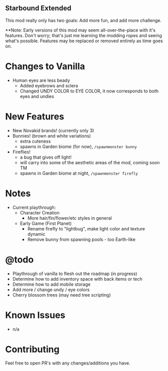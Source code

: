 ## Starbound Extended

This mod really only has two goals: Add more fun, and add more challenge.

**Note: Early versions of this mod may seem all-over-the-place with it's features. Don't worry; that's just me learning the modding ropes and seeing what's possible. Features may be replaced or removed entirely as time goes on.

Changes to Vanilla
==================
- Human eyes are less beady
  - Added eyebrows and sclera
  - Changed UNDY COLOR to EYE COLOR, it now corresponds to both eyes and undies

New Features
============
- New Novakid brands! (currently only 3)
- Bunnies! (brown and white variations)
  - extra cuteness
  - spawns in Garden biome (for now), `/spawnmonster bunny`
- Fireflies!
  - a bug that gives off light!
  - will carry into some of the aesthetic areas of the mod, coming soon TM
  - spawns in Garden biome at night, `/spawnmonster firefly`

Notes
=====
- Current playthrough:
  - Character Creation
    - More hair/fin/flower/etc styles in general
  - Early Game (First Planet)
    - Rename firefly to "lightbug", make light color and texture dynamic
    - Remove bunny from spawning pools - too Earth-like

@todo
======
- Playthrough of vanilla to flesh out the roadmap (in progress)
- Determine how to add inventory space with back items or tech
- Determine how to add mobile storage
- Add more / change  undy / eye colors
- Cherry blossom trees (may need tree scripting)

Known Issues
============
- n/a

Contributing
============
Feel free to open PR's with any changes/additions you have.
